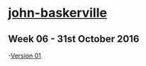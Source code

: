 # [john-baskerville](https://github.com/loisgordon/john-baskerville/blob/master/john-baskerville.html)

Week 06 - 31st October 2016
---------------------------

-[Version 01](http://loisgordon.github.io/john-baskerville/baskerville1/)
